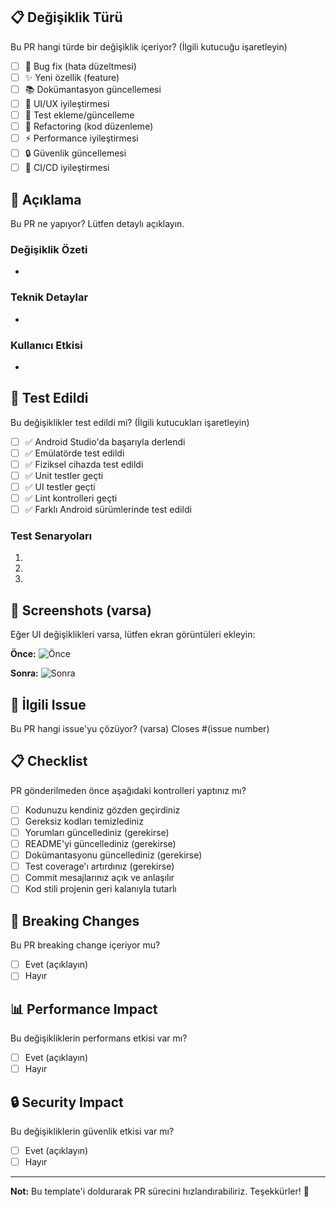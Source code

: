 ## 📋 Değişiklik Türü

Bu PR hangi türde bir değişiklik içeriyor? (İlgili kutucuğu işaretleyin)

- [ ] 🐛 Bug fix (hata düzeltmesi)
- [ ] ✨ Yeni özellik (feature)
- [ ] 📚 Dokümantasyon güncellemesi
- [ ] 🎨 UI/UX iyileştirmesi
- [ ] 🧪 Test ekleme/güncelleme
- [ ] 🔧 Refactoring (kod düzenleme)
- [ ] ⚡ Performance iyileştirmesi
- [ ] 🔒 Güvenlik güncellemesi
- [ ] 🚀 CI/CD iyileştirmesi

## 📝 Açıklama

Bu PR ne yapıyor? Lütfen detaylı açıklayın.

### Değişiklik Özeti
- 

### Teknik Detaylar
- 

### Kullanıcı Etkisi
- 

## 🧪 Test Edildi

Bu değişiklikler test edildi mi? (İlgili kutucukları işaretleyin)

- [ ] ✅ Android Studio'da başarıyla derlendi
- [ ] ✅ Emülatörde test edildi
- [ ] ✅ Fiziksel cihazda test edildi
- [ ] ✅ Unit testler geçti
- [ ] ✅ UI testler geçti
- [ ] ✅ Lint kontrolleri geçti
- [ ] ✅ Farklı Android sürümlerinde test edildi

### Test Senaryoları
1. 
2. 
3. 

## 📸 Screenshots (varsa)

Eğer UI değişiklikleri varsa, lütfen ekran görüntüleri ekleyin:

**Önce:**
![Önce](url)

**Sonra:**
![Sonra](url)

## 🔗 İlgili Issue

Bu PR hangi issue'yu çözüyor? (varsa)
Closes #(issue number)

## 📋 Checklist

PR gönderilmeden önce aşağıdaki kontrolleri yaptınız mı?

- [ ] Kodunuzu kendiniz gözden geçirdiniz
- [ ] Gereksiz kodları temizlediniz
- [ ] Yorumları güncellediniz (gerekirse)
- [ ] README'yi güncellediniz (gerekirse)
- [ ] Dokümantasyonu güncellediniz (gerekirse)
- [ ] Test coverage'ı artırdınız (gerekirse)
- [ ] Commit mesajlarınız açık ve anlaşılır
- [ ] Kod stili projenin geri kalanıyla tutarlı

## 🚨 Breaking Changes

Bu PR breaking change içeriyor mu?
- [ ] Evet (açıklayın)
- [ ] Hayır

## 📊 Performance Impact

Bu değişikliklerin performans etkisi var mı?
- [ ] Evet (açıklayın)
- [ ] Hayır

## 🔒 Security Impact

Bu değişikliklerin güvenlik etkisi var mı?
- [ ] Evet (açıklayın)
- [ ] Hayır

---

**Not:** Bu template'i doldurarak PR sürecini hızlandırabiliriz. Teşekkürler! 🙏 